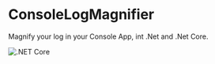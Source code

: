 # ConsoleLogMagnifier

Magnify your log in your Console App, int .Net and .Net Core.

![.NET Core](https://github.com/EhRom/Puffix.ConsoleLogMagnifier/workflows/.NET%20Core/badge.svg)
